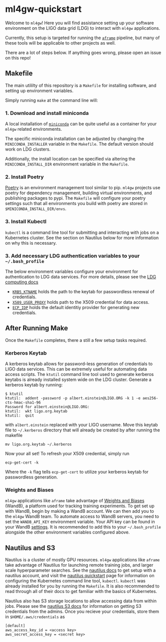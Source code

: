 # ml4gw-quickstart
Welcome to `ml4gw`! Here you will find assistance setting up your software
environment on the LIGO data grid (LDG) to interact with `ml4gw` applications. 

Currently, this setup is targeted for running the [`aframe`](github.com/ml4gw/aframev2) pipeline,
but many of these tools will be applicable to other projects as well. 

There are a lot of steps below. If anything goes wrong, please open an issue on this repo!

## Makefile
The main utililty of this repository is a `Makefile` for installing software, 
and setting up environment variables. 

Simply running `make` at the command line will:

### 1. Download and install miniconda
A local installation of [`miniconda`](https://docs.conda.io/en/latest/miniconda.html)
can be quite useful as a container for your `ml4gw` related environments. 

The specific miniconda installation can be adjusted by changing the `MINICONDA_INSTALLER` variable in the `Makefile`.
The default version should work on LDG clusters.

Additionally, the install location can be specified via altering the `MINICONDA_INSTALL_DIR` environment variable in the `Makefile`.

### 2. Install Poetry
[Poetry](https://python-poetry.org/docs/) is an environment management tool similar to pip. `ml4gw` projects use poetry
for dependency management, building virtual environments, and publishing packages to pypi. The `Makefile` will configure
your poetry settings such that all environments you build with poetry are stored in `$MINICONDA_INSTALL_DIR/envs`.

### 3. Install Kubectl
`kubectl` is a command line tool for submitting and interacting with jobs on a Kubernetes cluster. See the 
section on Nautilus below for more information on why this is necessary. 


### 3. Add necessary LDG authentication variables to your `~/.bash_profile`
The below environment variables configure your environment for authentication to 
LDG data services. For more details, please see the [LDG computing docs](https://computing.docs.ligo.org/guide/computing-centres/ldg/)

- [`KRB5_KTNAME`](https://computing.docs.ligo.org/guide/auth/kerberos/?h=krb) holds the path to the keytab for passwordless renewal of credentials.
- [`X509_USER_PROXY`](https://computing.docs.ligo.org/guide/auth/x509/) holds path to the X509 credential for data access.
- [`ECP_IDP`](https://computing.docs.ligo.org/guide/auth/x509/?h=ecp_idp#ligo) holds the default identitiy provider for generating new credentials.

## After Running Make
Once the `Makefile` completes, there a still a few setup tasks required.

### Kerberos Keytab
A kerberos keytab allows for password-less generation of credentials to LIGO data services. This can be extremely useful for automating data access scripts. The `ktutil` command line tool used to generate kerberos keytabs is already installed system wide on the LDG cluster. Generate a kerberos keytab by running:

```console
$ ktutil
ktutil:  addent -password -p albert.einstein@LIGO.ORG -k 1 -e aes256-cts-hmac-sha1-96
Password for albert.einstein@LIGO.ORG:
ktutil:  wkt ligo.org.keytab
ktutil:  quit
```
with `albert.einstein` replaced with your LIGO username. Move this keytab file to `~/.kerberos` directory that will already be created by after running the makefile

```console
mv ligo.org.keytab ~/.kerberos
```

Now your all set! To refresh your X509 credential, simply run

```console
ecp-get-cert -k
```
Where the `-k` flag tells `ecp-get-cert` to utilize your kerberos keytab for passwordless generation.

### Weights and Biases
`ml4gw` applications like `aframe` take advantage of [Weights and Biases](https://wandb.ai/) (WandB), a platform used for tracking training experiments. To get set up with WandB, begin by making a WandB account. We can then add you to the `ml4gw` WandB team. To automate access 
to WandB servers, you need to set the `WANDB_API_KEY` environment variable. Your API key can be found in your WandB [settings](https://wandb.ai/settings). It is recommended to add this to your `~/.bash_profile` alongside the other environment variables configured above. 

## Nautilus and S3
Nautilus is a cluster of mostly GPU resources. `ml4gw` applications like `aframe` take advantage of Nautilus for
launching remote training jobs, and larger scale hyperparameter searches. See the [nautilus docs](https://docs.nationalresearchplatform.org/userdocs/start/get-access/) to get setup with a nautilus account, and visit the [nautilus quickstart](https://docs.nationalresearchplatform.org/userdocs/start/quickstart/) page for information on configuring the Kubernetes command line tool, `kubectl`. `kubectl` was already installed for you by running the `Makefile`. It is also recommended to read through all of their docs to get familiar with the basics of Kubernetes.

Nautilus also has S3 storage locations to allow accessing data from within jobs. Please see the [nautilus S3 docs](https://docs.nationalresearchplatform.org/userdocs/storage/ceph-s3/) for information on getting S3 credentials from the admins. Once you recieve your credentials, store them in 
`$HOME/.aws/credentials` as 

```
[default]
aws_access_key_id = <access key>
aws_secret_access_key = <secret key>
```













